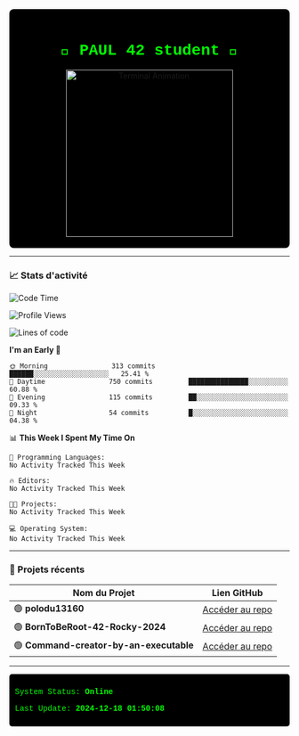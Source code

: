<div align="center" style="background-color: black; padding: 20px; border-radius: 8px;">
  <h1 style="color: #00ff00; font-family: 'Courier New', monospace;">👾 PAUL 42 student 👾</h1>
  <img src="https://user-images.githubusercontent.com/76850574/123372234-123bd280-d5f9-11eb-9e79-f26ac16bdf4d.gif" width="300" alt="Terminal Animation"/>
</div>

---

### 📈 Stats d'activité

<!--START_SECTION:waka-->
![Code Time](http://img.shields.io/badge/Code%20Time-0%20secs-blue)

![Profile Views](http://img.shields.io/badge/Profile%20Views-82-blue)

![Lines of code](https://img.shields.io/badge/From%20Hello%20World%20I%27ve%20Written-761.9%20thousand%20lines%20of%20code-blue)

**I'm an Early 🐤** 

```text
🌞 Morning                313 commits         ██████░░░░░░░░░░░░░░░░░░░   25.41 % 
🌆 Daytime                750 commits         ███████████████░░░░░░░░░░   60.88 % 
🌃 Evening                115 commits         ██░░░░░░░░░░░░░░░░░░░░░░░   09.33 % 
🌙 Night                  54 commits          █░░░░░░░░░░░░░░░░░░░░░░░░   04.38 % 
```


📊 **This Week I Spent My Time On** 

```text
💬 Programming Languages: 
No Activity Tracked This Week

🔥 Editors: 
No Activity Tracked This Week

🐱‍💻 Projects: 
No Activity Tracked This Week

💻 Operating System: 
No Activity Tracked This Week
```


<!--END_SECTION:waka-->

---

### 📂 Projets récents

| Nom du Projet       | Lien GitHub                                        |
|---------------------|----------------------------------------------------|
| 🟢 **polodu13160** | [Accéder au repo](https://github.com/polodu13160/polodu13160) |
| 🟢 **BornToBeRoot-42-Rocky-2024** | [Accéder au repo](https://github.com/polodu13160/BornToBeRoot-42-Rocky-2024) |
| 🟢 **Command-creator-by-an-executable** | [Accéder au repo](https://github.com/polodu13160/Command-creator-by-an-executable) |



---

<div style="color: #00ff00; font-family: 'Courier New', monospace; background-color: black; padding: 10px; border-radius: 5px;">
  <p>System Status: <strong>Online</strong></p>
  <p>Last Update: <strong>2024-12-18 01:50:08</strong></p>
</div>
